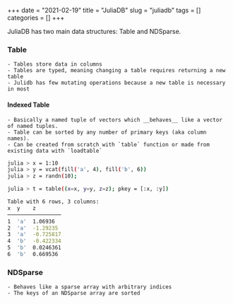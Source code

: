 +++ 
date = "2021-02-19"
title = "JuliaDB"
slug = "juliadb"
tags = []
categories = []
+++

JuliaDB has two main data structures: Table and NDSparse.


### Table
    - Tables store data in columns
    - Tables are typed, meaning changing a table requires returning a new table
    - Julidb has few mutating operations because a new table is necessary in most 

#### Indexed Table
    - Basically a named tuple of vectors which __behaves__ like a vector of named tuples.
    - Table can be sorted by any number of primary keys (aka column names).
    - Can be created from scratch with `table` function or made from existing data with `loadtable`

```sh
julia > x = 1:10
julia > y = vcat(fill('a', 4), fill('b', 6))
julia > z = randn(10);

julia > t = table((x=x, y=y, z=z); pkey = [:x, :y])

Table with 6 rows, 3 columns:
x  y    z
─────────────────
1  'a'  1.06936
2  'a'  -1.29235
3  'a'  -0.725817
4  'b'  -0.422334
5  'b'  0.0246361
6  'b'  0.669536
```

### NDSparse
    - Behaves like a sparse array with arbitrary indices
    - The keys of an NDSparse array are sorted

